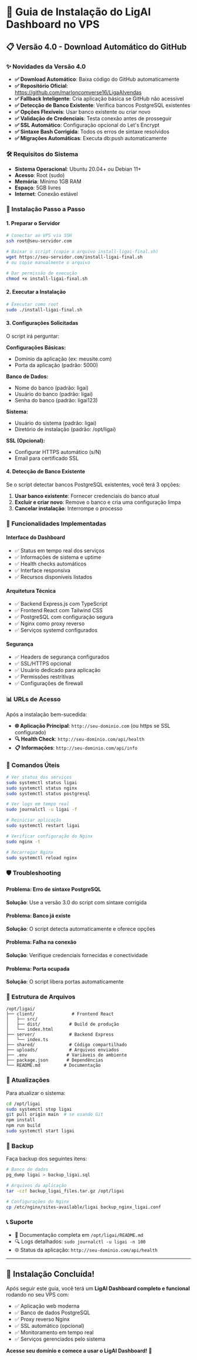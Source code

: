 # 🚀 Guia de Instalação do LigAI Dashboard no VPS

## 📋 Versão 4.0 - Download Automático do GitHub

### ✨ Novidades da Versão 4.0

- **✅ Download Automático**: Baixa código do GitHub automaticamente
- **✅ Repositório Oficial**: https://github.com/marloncomverse16/LigaAIvendas
- **✅ Fallback Inteligente**: Cria aplicação básica se GitHub não acessível
- **✅ Detecção de Banco Existente**: Verifica bancos PostgreSQL existentes
- **✅ Opções Flexíveis**: Usar banco existente ou criar novo
- **✅ Validação de Credenciais**: Testa conexão antes de prosseguir
- **✅ SSL Automático**: Configuração opcional do Let's Encrypt
- **✅ Sintaxe Bash Corrigida**: Todos os erros de sintaxe resolvidos
- **✅ Migrações Automáticas**: Executa db:push automaticamente

### 🛠️ Requisitos do Sistema

- **Sistema Operacional**: Ubuntu 20.04+ ou Debian 11+
- **Acesso**: Root (sudo)
- **Memória**: Mínimo 1GB RAM
- **Espaço**: 5GB livres
- **Internet**: Conexão estável

### 📱 Instalação Passo a Passo

#### 1. Preparar o Servidor

```bash
# Conectar ao VPS via SSH
ssh root@seu-servidor.com

# Baixar o script (copie o arquivo install-ligai-final.sh)
wget https://seu-servidor.com/install-ligai-final.sh
# ou copie manualmente o arquivo

# Dar permissão de execução
chmod +x install-ligai-final.sh
```

#### 2. Executar a Instalação

```bash
# Executar como root
sudo ./install-ligai-final.sh
```

#### 3. Configurações Solicitadas

O script irá perguntar:

**Configurações Básicas:**
- Domínio da aplicação (ex: meusite.com)
- Porta da aplicação (padrão: 5000)

**Banco de Dados:**
- Nome do banco (padrão: ligai)
- Usuário do banco (padrão: ligai)
- Senha do banco (padrão: ligai123)

**Sistema:**
- Usuário do sistema (padrão: ligai)
- Diretório de instalação (padrão: /opt/ligai)

**SSL (Opcional):**
- Configurar HTTPS automático (s/N)
- Email para certificado SSL

#### 4. Detecção de Banco Existente

Se o script detectar bancos PostgreSQL existentes, você terá 3 opções:

1. **Usar banco existente**: Fornecer credenciais do banco atual
2. **Excluir e criar novo**: Remove o banco e cria uma configuração limpa
3. **Cancelar instalação**: Interrompe o processo

### 🎯 Funcionalidades Implementadas

#### Interface do Dashboard
- ✅ Status em tempo real dos serviços
- ✅ Informações de sistema e uptime
- ✅ Health checks automáticos
- ✅ Interface responsiva
- ✅ Recursos disponíveis listados

#### Arquitetura Técnica
- ✅ Backend Express.js com TypeScript
- ✅ Frontend React com Tailwind CSS
- ✅ PostgreSQL com configuração segura
- ✅ Nginx como proxy reverso
- ✅ Serviços systemd configurados

#### Segurança
- ✅ Headers de segurança configurados
- ✅ SSL/HTTPS opcional
- ✅ Usuário dedicado para aplicação
- ✅ Permissões restritivas
- ✅ Configurações de firewall

### 📊 URLs de Acesso

Após a instalação bem-sucedida:

- **🌐 Aplicação Principal**: `http://seu-dominio.com` (ou https se SSL configurado)
- **🔍 Health Check**: `http://seu-dominio.com/api/health`
- **📋 Informações**: `http://seu-dominio.com/api/info`

### 🔧 Comandos Úteis

```bash
# Ver status dos serviços
sudo systemctl status ligai
sudo systemctl status nginx
sudo systemctl status postgresql

# Ver logs em tempo real
sudo journalctl -u ligai -f

# Reiniciar aplicação
sudo systemctl restart ligai

# Verificar configuração do Nginx
sudo nginx -t

# Recarregar Nginx
sudo systemctl reload nginx
```

### 🛡️ Troubleshooting

#### Problema: Erro de sintaxe PostgreSQL
**Solução**: Use a versão 3.0 do script com sintaxe corrigida

#### Problema: Banco já existe
**Solução**: O script detecta automaticamente e oferece opções

#### Problema: Falha na conexão
**Solução**: Verifique credenciais fornecidas e conectividade

#### Problema: Porta ocupada
**Solução**: O script libera portas automaticamente

### 📁 Estrutura de Arquivos

```
/opt/ligai/
├── client/              # Frontend React
│   ├── src/
│   ├── dist/           # Build de produção
│   └── index.html
├── server/             # Backend Express
│   └── index.ts
├── shared/             # Código compartilhado
├── uploads/            # Arquivos enviados
├── .env               # Variáveis de ambiente
├── package.json       # Dependências
└── README.md         # Documentação
```

### 🔄 Atualizações

Para atualizar o sistema:

```bash
cd /opt/ligai
sudo systemctl stop ligai
git pull origin main  # se usando Git
npm install
npm run build
sudo systemctl start ligai
```

### 💾 Backup

Faça backup dos seguintes itens:

```bash
# Banco de dados
pg_dump ligai > backup_ligai.sql

# Arquivos da aplicação
tar -czf backup_ligai_files.tar.gz /opt/ligai

# Configurações do Nginx
cp /etc/nginx/sites-available/ligai backup_nginx_ligai.conf
```

### 📞 Suporte

- 📖 Documentação completa em `/opt/ligai/README.md`
- 🔍 Logs detalhados: `sudo journalctl -u ligai -n 100`
- 🌐 Status da aplicação: `http://seu-dominio.com/api/health`

---

## 🎉 Instalação Concluída!

Após seguir este guia, você terá um **LigAI Dashboard completo e funcional** rodando no seu VPS com:

- ✅ Aplicação web moderna
- ✅ Banco de dados PostgreSQL
- ✅ Proxy reverso Nginx
- ✅ SSL automático (opcional)
- ✅ Monitoramento em tempo real
- ✅ Serviços gerenciados pelo sistema

**Acesse seu domínio e comece a usar o LigAI Dashboard!** 🚀